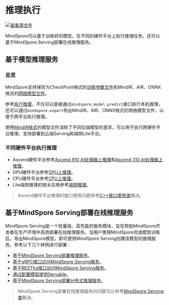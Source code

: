 # 推理执行

[![查看源文件](https://gitee.com/mindspore/docs/raw/r1.5/resource/_static/logo_source.png)](https://gitee.com/mindspore/docs/blob/r1.5/docs/mindspore/migration_guide/source_zh_cn/inference.md)

MindSpore可以基于训练好的模型，在不同的硬件平台上执行推理任务，还可以基于MindSpore Serving部署在线推理服务。

## 基于模型推理服务

### 总览

MindSpore支持保存为CheckPoint格式的[训练参数文件](https://www.mindspore.cn/docs/programming_guide/zh-CN/r1.5/multi_platform_inference.html#id2)和MindIR、AIR、ONNX格式的[网络模型文件](https://www.mindspore.cn/docs/programming_guide/zh-CN/r1.5/multi_platform_inference.html#id2)。

参考[执行推理](https://www.mindspore.cn/docs/programming_guide/zh-CN/r1.5/multi_platform_inference.html#id3)，不仅可以直接通过`mindspore.model.predict`接口执行本机推理，还可以通过`mindspore.export`导出MindIR、AIR、ONNX格式的网络模型文件，以便于跨平台执行推理。

使用[MindIR格式](https://www.mindspore.cn/docs/programming_guide/zh-CN/r1.5/multi_platform_inference.html#id3)的模型文件消除了不同后端模型的差异，可以用于执行跨硬件平台推理，支持部署到云端Serving和端侧Lite平台。

### 不同硬件平台执行推理

- Ascend硬件平台参考[Ascend 910 AI处理器上推理](https://www.mindspore.cn/docs/programming_guide/zh-CN/r1.5/multi_platform_inference_ascend_910.html)和[Ascend 310 AI处理器上推理](https://www.mindspore.cn/docs/programming_guide/zh-CN/r1.5/multi_platform_inference_ascend_310.html)。
- GPU硬件平台参考[GPU上推理](https://www.mindspore.cn/docs/programming_guide/zh-CN/r1.5/multi_platform_inference_gpu.html)。
- CPU硬件平台参考[CPU上推理](https://www.mindspore.cn/docs/programming_guide/zh-CN/r1.5/multi_platform_inference_cpu.html)。
- Lite端侧推理的相关应用参考[端侧推理](https://www.mindspore.cn/lite/docs/zh-CN/r1.5/index.html)。

> Ascend硬件平台推理的接口使用问题参考[C++接口使用类](https://www.mindspore.cn/docs/faq/zh-CN/r1.5/inference.html#c)解决。

## 基于MindSpore Serving部署在线推理服务

MindSpore Serving是一个轻量级、高性能的服务模块，旨在帮助MindSpore开发者在生产环境中高效部署在线推理服务。当用户使用MindSpore完成模型训练后，导出MindSpore模型，即可使用MindSpore Serving创建该模型的推理服务。参考以下几个样例进行部署：

- [基于MindSpore Serving部署推理服务](https://www.mindspore.cn/serving/docs/zh-CN/r1.5/serving_example.html)。
- [基于gRPC接口访问MindSpore Serving服务](https://www.mindspore.cn/serving/docs/zh-CN/r1.5/serving_grpc.html)。
- [基于RESTful接口访问MindSpore Serving服务](https://www.mindspore.cn/serving/docs/zh-CN/r1.5/serving_restful.html)。
- [通过配置模型提供Servable](https://www.mindspore.cn/serving/docs/zh-CN/r1.5/serving_model.html)。
- [基于MindSpore Serving部署分布式推理服务](https://www.mindspore.cn/serving/docs/zh-CN/r1.5/serving_distributed_example.html)。

> MindSpore Serving部署在线推理服务的问题可以参考[MindSpore Serving类](https://www.mindspore.cn/docs/faq/zh-CN/r1.5/inference.html#mindspore-serving)解决。
